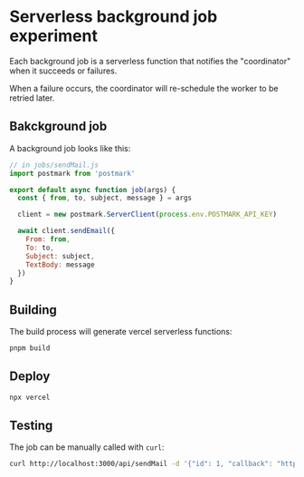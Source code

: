 # Serverless background job experiment

Each background job is a serverless function that notifies the "coordinator" when it succeeds or failures.

When a failure occurs, the coordinator will re-schedule the worker to be retried later.

## Bakckground job

A background job looks like this:

```javascript
// in jobs/sendMail.js
import postmark from 'postmark'

export default async function job(args) {
  const { from, to, subject, message } = args

  client = new postmark.ServerClient(process.env.POSTMARK_API_KEY)

  await client.sendEmail({
    From: from,
    To: to,
    Subject: subject,
    TextBody: message
  })
}
```

## Building

The build process will generate vercel serverless functions:

```bash
pnpm build
```

## Deploy

```bash
npx vercel
```

## Testing

The job can be manually called with `curl`:

```bash
curl http://localhost:3000/api/sendMail -d '{"id": 1, "callback": "http://localhost/reply/1", "args": {"from": "josh@example.com", "to": "josh@example.com", "subject": "It works", "message": "It totally works"}}' -H 'content-type: application/json'
```
